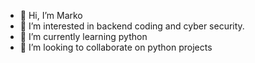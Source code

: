 - 👋 Hi, I’m Marko 
- 👀 I’m interested in backend coding and cyber security.
- 🌱 I’m currently learning python 
- 💞️ I’m looking to collaborate on python projects 

<!---
markogra/markogra is a ✨ special ✨ repository because its `README.md` (this file) appears on your GitHub profile.
You can click the Preview link to take a look at your changes.
--->
